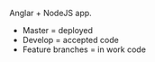 Anglar + NodeJS app.

* Master = deployed 
* Develop = accepted code
* Feature branches = in work code
